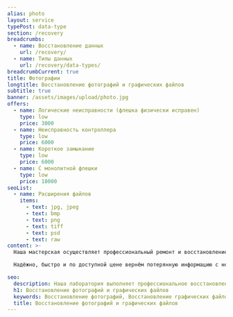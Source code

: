 ```yaml
---
alias: photo
layout: service
typePost: data-type
section: /recovery
breadcrumbs:
  - name: Восстановление данных
    url: /recovery/
  - name: Типы данных
    url: /recovery/data-types/
breadcrumbCurrent: true
title: Фотографии
longtitle: Восстановление фотографий и графических файлов
subtitle: true
banner: /assets/images/upload/photo.jpg
offers:
  - name: Логические неисправности (флешка физически исправен)
    type: low
    price: 3000
  - name: Неисправность контроллера
    type: low
    price: 6000
  - name: Короткое замыкание
    type: low
    price: 6000
  - name: С монолитной флешки
    type: low
    price: 18000
seoList:
  - name: Расширения файлов
    items:
      - text: jpg, jpeg
      - text: bmp
      - text: png
      - text: tiff
      - text: psd
      - text: raw
content: >-
  Наша мастерская осуществляет профессиональный ремонт и восстановление флешки и карты памяти всех моделей, любых производителей Flash в Орле.

  Надёжно, быстро и по доступной цене вернём потерянную информацию с неисправных флешек.

seo:
  description: Наша лаборатория выполняет профессиональное восстановление данных с флешек всех видов.
  h1: Восстановление фотографий и графических файлов
  keywords: Восстановление фотографий, Восстановление графических файлов
  title: Восстановление фотографий и графических файлов
---
```




